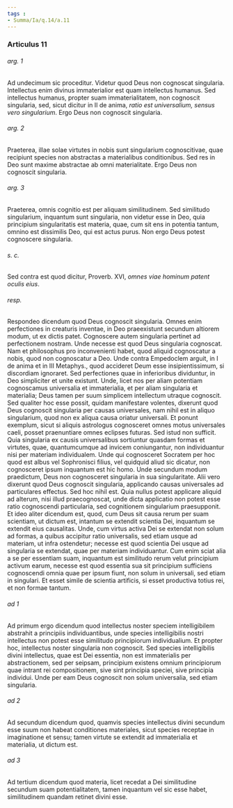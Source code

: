 ```yaml
---
tags : 
- Summa/Ia/q.14/a.11
---
```


### Articulus 11

###### arg. 1
Ad undecimum sic proceditur. Videtur quod Deus non cognoscat singularia. Intellectus enim divinus immaterialior est quam intellectus humanus. Sed intellectus humanus, propter suam immaterialitatem, non cognoscit singularia, sed, sicut dicitur in II de anima, *ratio est universalium, sensus vero singularium*. Ergo Deus non cognoscit singularia.

###### arg. 2
Praeterea, illae solae virtutes in nobis sunt singularium cognoscitivae, quae recipiunt species non abstractas a materialibus conditionibus. Sed res in Deo sunt maxime abstractae ab omni materialitate. Ergo Deus non cognoscit singularia.

###### arg. 3
Praeterea, omnis cognitio est per aliquam similitudinem. Sed similitudo singularium, inquantum sunt singularia, non videtur esse in Deo, quia principium singularitatis est materia, quae, cum sit ens in potentia tantum, omnino est dissimilis Deo, qui est actus purus. Non ergo Deus potest cognoscere singularia.

###### s. c.
Sed contra est quod dicitur, Proverb. XVI, *omnes viae hominum patent oculis eius*.

###### resp.
Respondeo dicendum quod Deus cognoscit singularia. Omnes enim perfectiones in creaturis inventae, in Deo praeexistunt secundum altiorem modum, ut ex dictis patet. Cognoscere autem singularia pertinet ad perfectionem nostram. Unde necesse est quod Deus singularia cognoscat. Nam et philosophus pro inconvenienti habet, quod aliquid cognoscatur a nobis, quod non cognoscatur a Deo. Unde contra Empedoclem arguit, in I de anima et in III Metaphys., quod accideret Deum esse insipientissimum, si discordiam ignoraret. Sed perfectiones quae in inferioribus dividuntur, in Deo simpliciter et unite existunt. Unde, licet nos per aliam potentiam cognoscamus universalia et immaterialia, et per aliam singularia et materialia; Deus tamen per suum simplicem intellectum utraque cognoscit. Sed qualiter hoc esse possit, quidam manifestare volentes, dixerunt quod Deus cognoscit singularia per causas universales, nam nihil est in aliquo singularium, quod non ex aliqua causa oriatur universali. Et ponunt exemplum, sicut si aliquis astrologus cognosceret omnes motus universales caeli, posset praenuntiare omnes eclipses futuras. Sed istud non sufficit. Quia singularia ex causis universalibus sortiuntur quasdam formas et virtutes, quae, quantumcumque ad invicem coniungantur, non individuantur nisi per materiam individualem. Unde qui cognosceret Socratem per hoc quod est albus vel Sophronisci filius, vel quidquid aliud sic dicatur, non cognosceret ipsum inquantum est hic homo. Unde secundum modum praedictum, Deus non cognosceret singularia in sua singularitate. Alii vero dixerunt quod Deus cognoscit singularia, applicando causas universales ad particulares effectus. Sed hoc nihil est. Quia nullus potest applicare aliquid ad alterum, nisi illud praecognoscat, unde dicta applicatio non potest esse ratio cognoscendi particularia, sed cognitionem singularium praesupponit. Et ideo aliter dicendum est, quod, cum Deus sit causa rerum per suam scientiam, ut dictum est, intantum se extendit scientia Dei, inquantum se extendit eius causalitas. Unde, cum virtus activa Dei se extendat non solum ad formas, a quibus accipitur ratio universalis, sed etiam usque ad materiam, ut infra ostendetur; necesse est quod scientia Dei usque ad singularia se extendat, quae per materiam individuantur. Cum enim sciat alia a se per essentiam suam, inquantum est similitudo rerum velut principium activum earum, necesse est quod essentia sua sit principium sufficiens cognoscendi omnia quae per ipsum fiunt, non solum in universali, sed etiam in singulari. Et esset simile de scientia artificis, si esset productiva totius rei, et non formae tantum.

###### ad 1
Ad primum ergo dicendum quod intellectus noster speciem intelligibilem abstrahit a principiis individuantibus, unde species intelligibilis nostri intellectus non potest esse similitudo principiorum individualium. Et propter hoc, intellectus noster singularia non cognoscit. Sed species intelligibilis divini intellectus, quae est Dei essentia, non est immaterialis per abstractionem, sed per seipsam, principium existens omnium principiorum quae intrant rei compositionem, sive sint principia speciei, sive principia individui. Unde per eam Deus cognoscit non solum universalia, sed etiam singularia.

###### ad 2
Ad secundum dicendum quod, quamvis species intellectus divini secundum esse suum non habeat conditiones materiales, sicut species receptae in imaginatione et sensu; tamen virtute se extendit ad immaterialia et materialia, ut dictum est.

###### ad 3
Ad tertium dicendum quod materia, licet recedat a Dei similitudine secundum suam potentialitatem, tamen inquantum vel sic esse habet, similitudinem quandam retinet divini esse.

